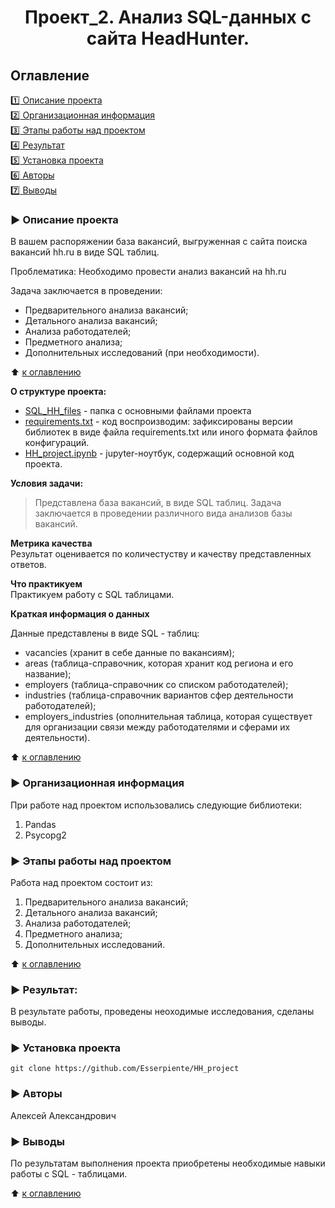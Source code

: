 
# <center> Проект_2. Анализ SQL-данных с сайта HeadHunter.</center>

## Оглавление  
[:one: Описание проекта](#arrow_forward-описание-проекта)  
[:two: Организационная информация](#arrow_forward-организационная-информация)  
[:three: Этапы работы над проектом](#arrow_forward-этапы-работы-над-проектом)  
[:four: Результат](#arrow_forward-результат)        
[:five: Установка проекта](#arrow_forward-установка-проекта)   
[:six: Авторы](#arrow_forward-авторы)  
[:seven: Выводы](#arrow_forward-выводы)  


### :arrow_forward: Описание проекта    
В вашем распоряжении база вакансий, выгруженная с сайта поиска вакансий hh.ru в виде SQL таблиц.

Проблематика: Необходимо провести анализ вакансий на hh.ru

Задача заключается в проведении:
- Предварительного анализа вакансий;
- Детального анализа вакансий;
- Анализа работодателей;
- Предметного анализа;
- Дополнительных исследований (при необходимости). 

:arrow_up: [к оглавлению](#оглавление)

**О структуре проекта:**
* [SQL_HH_files](/SQL_HH_files/) - папка с основными файлами проекта
* [requirements.txt](/SQL_HH_files/requirements.txt) - код воспроизводим: зафиксированы версии библиотек в виде файла requirements.txt или иного формата файлов конфигураций.
* [HH_project.ipynb](/SQL_HH_files/Project_2_HH_SQL.ipynb) - jupyter-ноутбук, содержащий основной код проекта.

**Условия задачи:**  
> Представлена база вакансий, в виде SQL таблиц. Задача заключается в проведении различного вида анализов базы вакансий.

**Метрика качества**     
Результат оценивается по количестуству и качеству представленных ответов.

**Что практикуем**     
Практикуем работу с SQL таблицами.


**Краткая информация о данных**

Данные представлены в виде SQL - таблиц:
- vacancies (хранит в себе данные по вакансиям);
- areas (таблица-справочник, которая хранит код региона и его название);
- employers (таблица-справочник со списком работодателей);
- industries (таблица-справочник вариантов сфер деятельности работодателей);
- employers_industries (ополнительная таблица, которая существует для организации связи между работодателями и сферами их деятельности).
  
:arrow_up: [к оглавлению](#оглавление)

### :arrow_forward: Организационная информация

При работе над проектом использовались следующие библиотеки:
1. Pandas
2. Psycopg2

### :arrow_forward: Этапы работы над проектом  

Работа над проектом состоит из:

1. Предварительного анализа вакансий;
2. Детального анализа вакансий;
3. Анализа работодателей;
4. Предметного анализа;
5. Дополнительных исследований. 

:arrow_up: [к оглавлению](#оглавление)


### :arrow_forward: Результат:  

В результате работы, проведены неоходимые исследования, сделаны выводы.

### :arrow_forward: Установка проекта

```
git clone https://github.com/Esserpiente/HH_project
```

### :arrow_forward: Авторы
 
 Алексей Александрович

### :arrow_forward: Выводы

По результатам выполнения проекта приобретены необходимые навыки работы с SQL - таблицами.

:arrow_up: [к оглавлению](#оглавление)